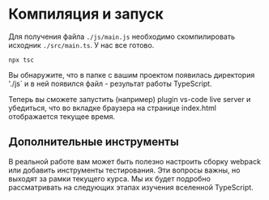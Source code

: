 # Компиляция и запуск

Для получения файла `./js/main.js` необходимо скомпилировать исходник `./src/main.ts`. У нас все готово.

```terminal
npx tsc
```

Вы обнаружите, что в папке с вашим проектом появилась директория './js` и в ней появился файл - результат работы TypeScript.

Теперь вы сможете запустить (например) plugin vs-code live server и убедиться, что во вкладке браузера на странице index.html отображается текущее время.

## Дополнительные инструменты

В реальной работе вам может быть полезно настроить сборку webpack или добавить инструменты тестирования. Эти вопросы важны, но выходят за рамки текущего курса. Мы их будет подробно рассматривать на следующих этапах изучения вселенной TypeScript.
